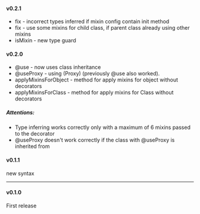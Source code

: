 #### v0.2.1
- fix - incorrect types inferred if mixin config contain init method
- fix - use some mixins for child class, if parent class already using other mixins
- isMixin - new type guard

#### v0.2.0
- @use - now uses class inheritance
- @useProxy - using (Proxy) (previously @use also worked).
- applyMixinsForObject - method for apply mixins for object without decorators
- applyMixinsForClass - method for apply mixins for Class without decorators

##### Attentions:
- Type inferring works correctly only with a maximum of 6 mixins passed to the decorator
- @useProxy doesn't work correctly if the class with @useProxy is inherited from

#### v0.1.1
new syntax

---
#### v0.1.0
First release
